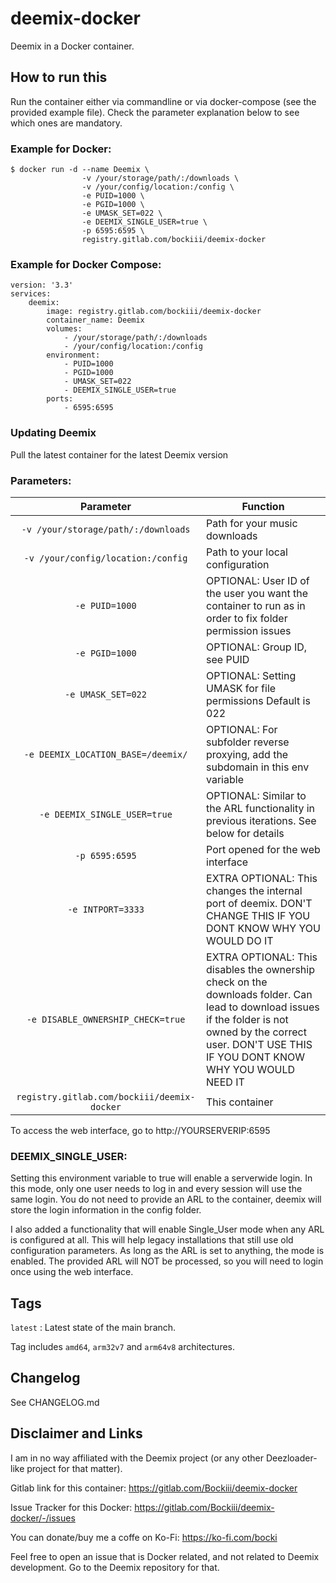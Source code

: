 # deemix-docker

Deemix in a Docker container.

## How to run this

Run the container either via commandline or via docker-compose (see the provided example file).
Check the parameter explanation below to see which ones are mandatory.

### Example for Docker:
```
$ docker run -d --name Deemix \
				-v /your/storage/path/:/downloads \
				-v /your/config/location:/config \
				-e PUID=1000 \
				-e PGID=1000 \
				-e UMASK_SET=022 \
				-e DEEMIX_SINGLE_USER=true \
				-p 6595:6595 \
				registry.gitlab.com/bockiii/deemix-docker
```

### Example for Docker Compose:
```
version: '3.3'
services:
	deemix:
		image: registry.gitlab.com/bockiii/deemix-docker
		container_name: Deemix
		volumes:
			- /your/storage/path/:/downloads
			- /your/config/location:/config
		environment:
			- PUID=1000
			- PGID=1000
			- UMASK_SET=022
			- DEEMIX_SINGLE_USER=true
		ports:
			- 6595:6595
```

### Updating Deemix

Pull the latest container for the latest Deemix version

### Parameters:

| Parameter | Function |
| :----: | --- |
| `-v /your/storage/path/:/downloads` | Path for your music downloads |
| `-v /your/config/location:/config` | Path to your local configuration |
| `-e PUID=1000` | OPTIONAL: User ID of the user you want the container to run as in order to fix folder permission issues |
| `-e PGID=1000` | OPTIONAL: Group ID, see PUID |
| `-e UMASK_SET=022` | OPTIONAL: Setting UMASK for file permissions Default is 022 |
| `-e DEEMIX_LOCATION_BASE=/deemix/` | OPTIONAL: For subfolder reverse proxying, add the subdomain in this env variable |
| `-e DEEMIX_SINGLE_USER=true` | OPTIONAL: Similar to the ARL functionality in previous iterations. See below for details |
| `-p 6595:6595` | Port opened for the web interface |
| `-e INTPORT=3333` | EXTRA OPTIONAL: This changes the internal port of deemix. DON'T CHANGE THIS IF YOU DONT KNOW WHY YOU WOULD DO IT |
| `-e DISABLE_OWNERSHIP_CHECK=true` | EXTRA OPTIONAL: This disables the ownership check on the downloads folder. Can lead to download issues if the folder is not owned by the correct user. DON'T USE THIS IF YOU DONT KNOW WHY YOU WOULD NEED IT |
| `registry.gitlab.com/bockiii/deemix-docker` | This container |

To access the web interface, go to http://YOURSERVERIP:6595 

### DEEMIX_SINGLE_USER:

Setting this environment variable to true will enable a serverwide login. In this mode, only one user needs to log in and every session will use the same login. You do not need to provide an ARL to the container, deemix will store the login information in the config folder.

I also added a functionality that will enable Single_User mode when any ARL is configured at all. This will help legacy installations that still use old configuration parameters. As long as the ARL is set to anything, the mode is enabled. The provided ARL will NOT be processed, so you will need to login once using the web interface.

## Tags

`latest`                : Latest state of the main branch.

Tag includes `amd64`, `arm32v7` and `arm64v8` architectures.

## Changelog

See CHANGELOG.md

## Disclaimer and Links

I am in no way affiliated with the Deemix project (or any other Deezloader-like project for that matter).

Gitlab link for this container: https://gitlab.com/Bockiii/deemix-docker

Issue Tracker for this Docker: https://gitlab.com/Bockiii/deemix-docker/-/issues

You can donate/buy me a coffe on Ko-Fi: https://ko-fi.com/bocki

Feel free to open an issue that is Docker related, and not related to Deemix development. Go to the Deemix repository for that.
